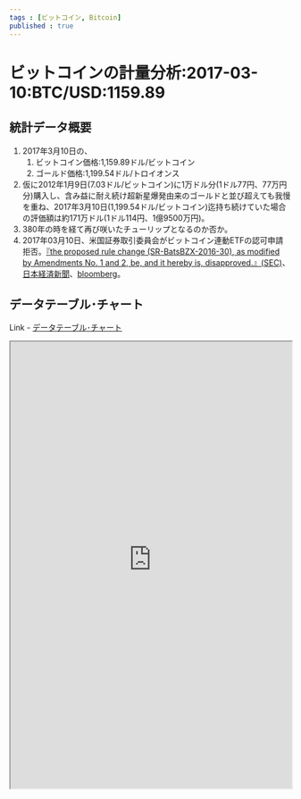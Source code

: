 ```yaml
--- 
tags : [ビットコイン, Bitcoin] 
published : true
---
```

# ビットコインの計量分析:2017-03-10:BTC/USD:1159.89

## 統計データ概要

1. 2017年3月10日の、
	1. ビットコイン価格:1,159.89ドル/ビットコイン
	1. ゴールド価格:1,199.54ドル/トロイオンス
1. 仮に2012年1月9日(7.03ドル/ビットコイン)に1万ドル分(1ドル77円、77万円分)購入し、含み益に耐え続け超新星爆発由来のゴールドと並び超えても我慢を重ね、2017年3月10日(1,199.54ドル/ビットコイン)迄持ち続けていた場合の評価額は約171万ドル(1ドル114円、1億9500万円)。
1. 380年の時を経て再び咲いたチューリップとなるのか否か。
1. 2017年03月10日、米国証券取引委員会がビットコイン連動ETFの認可申請拒否。[『the proposed rule change (SR-BatsBZX-2016-30), as modified by Amendments No. 1 and 2, be,
and it hereby is, disapproved.』(SEC)](https://www.sec.gov/rules/sro/batsbzx/2017/34-80206.pdf)、[日本経済新聞](http://www.nikkei.com/article/DGXLASFL11H63_R10C17A3000000/)、[bloomberg](https://www.bloomberg.co.jp/news/articles/2017-03-11/OMMVZ46JIJUO01)。
	
## データテーブル･チャート
Link - [データテーブル･チャート](http://knowledgevault.saecanet.com/charts/am-consulting.co.jp-QuantitativeAnalysisForBitcoin.html)
<iframe src="http://knowledgevault.saecanet.com/charts/am-consulting.co.jp-QuantitativeAnalysisForBitcoin.html" width="100%" height="800px"></iframe>